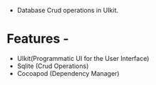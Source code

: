 - Database Crud operations in UIkit.
#
# Features -
 - UIkit(Programmatic UI for the User Interface)
 - Sqlite (Crud Operations)
 - Cocoapod (Dependency Manager)
#


